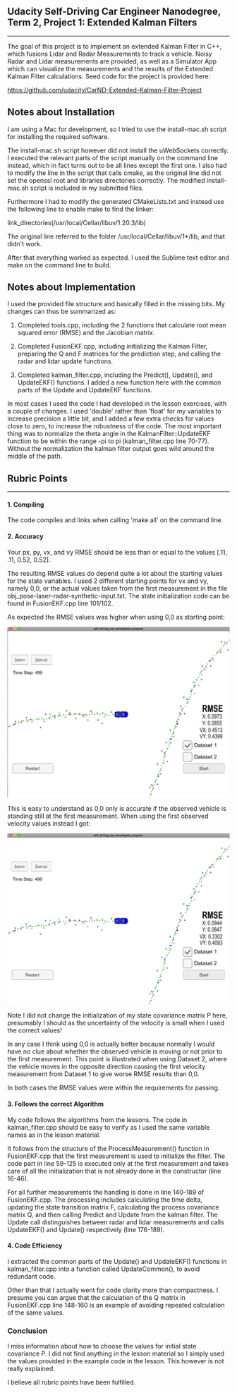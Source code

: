## Udacity Self-Driving Car Engineer Nanodegree, Term 2, Project 1: Extended Kalman Filters

---

The goal of this project is to implement an extended Kalman Filter in C++, which fusions Lidar and Radar Measurements to track a vehicle. Noisy Radar and Lidar measurements are provided, as well as a Simulator App which can visualize the measurements and the results of the Extended Kalman Filter calculations. Seed code for the project is provided here:

https://github.com/udacity/CarND-Extended-Kalman-Filter-Project

[//]: # (Image References)
[image1]: ./writeup-images/Accuracy1.png
[image2]: ./writeup-images/Accuracy1-total.png
[image3]: ./writeup-images/Accuracy2.png

## Notes about Installation

I am using a Mac for development, so I tried to use the install-mac.sh script for installing the required software.

The install-mac.sh script however did not install the uWebSockets correctly. I executed the relevant parts of the script manually on the command line instead, which in fact turns out to be all lines except the first one. I also had to  modify the line in the script that calls cmake, as the original line did not set the openssl root and libraries directories correctly. The modified install-mac.sh script is included in my submitted files.

Furthermore I had to modify the generated CMakeLists.txt and instead use the following line to enable make to find the linker:

link_directories(/usr/local/Cellar/libuv/1.20.3/lib)

The original line referred to the folder /usr/local/Cellar/libuv/1*/lib, and that didn't work.

After that everything worked as expected. I used the Sublime text editor and make on the command line to build.

## Notes about Implementation

I used the provided file structure and basically filled in the missing bits. My changes can thus be summarized as:

1. Completed tools.cpp, including the 2 functions that calculate root mean squared error (RMSE) and the Jacobian matrix.

2. Completed FusionEKF.cpp, including initializing the Kalman Filter, preparing the Q and F matrices for the prediction step, and calling the radar and lidar update functions.

3. Completed kalman_filter.cpp, including the Predict(), Update(), and UpdateEKF() functions. I added a new function here with the common parts of the Update and UpdateEKF functions.

In most cases I used the code I had developed in the lesson exercises, with a couple of changes. I used 'double' rather than 'float' for my variables to increase precision a little bit, and I added a few extra checks for values close to zero, to increase the robustness of the code. The most important thing was to normalize the theta angle in the KalmanFilter::UpdateEKF function to be within the range -pi to pi (kalman_filter.cpp line 70-77). Without the normalization the kalman filter output goes wild around the middle of the path.

## Rubric Points

---

#### 1. Compiling  

The code compiles and links when calling 'make all' on the command line.

#### 2. Accuracy

Your px, py, vx, and vy RMSE should be less than or equal to the values [.11, .11, 0.52, 0.52].

The resulting RMSE values do depend quite a lot about the starting values for the state variables. I used 2 different starting points for vx and vy, namely 0,0, or the actual values taken from the first measurement in the file obj_pose-laser-radar-synthetic-input.txt. The state initialization code can be found in FusionEKF.cpp line 101/102.

As expected the RMSE values was higher when using 0,0 as starting point:

![alt text][image1]

This is easy to understand as 0,0 only is accurate if the observed vehicle is standing still at the first measurement. When using the first observed velocity values instead I got:

![alt text][image3]

Note I did not change the initialization of my state covariance matrix P here, presumably I should as the uncertainty of the velocity is small when I used the correct values!

In any case I think using 0,0 is actually better because normally I would have no clue about whether the observed vehicle is moving or not prior to the first measurement. This point is illustrated when using Dataset 2, where the vehicle moves in the opposite direction causing the first velocity measurement from Dataset 1 to give worse RMSE results than 0,0.

In both cases the RMSE values were within the requirements for passing.

#### 3. Follows the correct Algorithm

My code follows the algorithms from the lessons. The code in kalman_filter.cpp should be easy to verify as I used the same variable names as in the lesson material.

It follows from the structure of the ProcessMeasurement() function in FusionEKF.cpp that the first measurement is used to initialize the filter. The code part in line 59-125 is executed only at the first measurement and takes care of all the initialization that is not already done in the constructor (line 16-46).

For all further measurements the handling is done in line 140-189 of FusionEKF.cpp. The processing includes calculating the time delta, updating the state transition matrix F, calculating the process covariance matrix Q, and then calling Predict and Update from the kalman filter. The Update call distinguishes between radar and lidar measurements and calls UpdateEKF() and Update() respectively (line 176-189).

#### 4. Code Efficiency

I extracted the common parts of the Update() and UpdateEKF() functions in kalman_filter.cpp into a function called UpdateCommon(), to avoid redundant code.

Other than that I actually went for code clarity more than compactness. I presume you can argue that the calculation of the Q matrix in FusionEKF.cpp line 148-160 is an example of avoiding repeated calculation of the same values.

### Conclusion

I miss information about how to choose the values for initial state covariance P. I did not find anything in the lesson material so I simply used the values provided in the example code in the lesson. This however is not really explained.

I believe all rubric points have been fulfilled.
